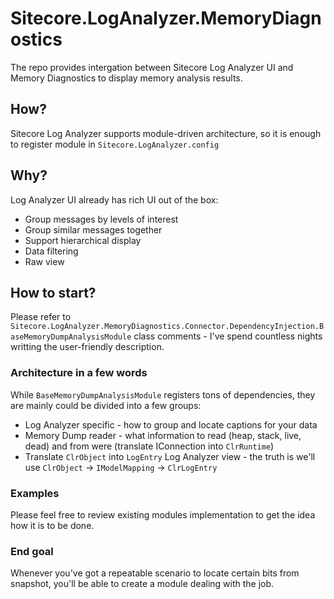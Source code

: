 # Sitecore.LogAnalyzer.MemoryDiagnostics

The repo provides intergation between Sitecore Log Analyzer UI and Memory Diagnostics to display memory analysis results.

## How?

Sitecore Log Analyzer supports module-driven architecture, so it is enough to register module in `Sitecore.LogAnalyzer.config`

## Why?

Log Analyzer UI already has rich UI out of the box:
- Group messages by levels of interest 
- Group similar messages together
- Support hierarchical display
- Data filtering
- Raw view

## How to start?

Please refer to `Sitecore.LogAnalyzer.MemoryDiagnostics.Connector.DependencyInjection.BaseMemoryDumpAnalysisModule` class comments - I've spend countless nights writting the user-friendly description.

### Architecture in a few words

While `BaseMemoryDumpAnalysisModule` registers tons of dependencies, they are mainly could be divided into a few groups:
- Log Analyzer specific - how to group and locate captions for your data
- Memory Dump reader - what information to read (heap, stack, live, dead) and from were (translate IConnection into `ClrRuntime`)
- Translate `ClrObject` into `LogEntry` Log Analyzer view - the truth is we'll use `ClrObject` -> `IModelMapping` -> `ClrLogEntry`

### Examples

Please feel free to review existing modules implementation to get the idea how it is to be done.

### End goal

Whenever you've got a repeatable scenario to locate certain bits from snapshot, you'll be able to create a module dealing with the job.
